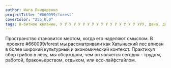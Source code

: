```yaml
---
author: Инга Линдаренко
projectTitle: "#660099/forest"
coverColor: "255,0,0"
tags: 8-битное желание, У У У У У У У У У У У У У У У У У УУУ, дача, добывающий капитализм, все всем
---
```

Пространство становится местом, когда его наделяют смыслом. В  проекте #660099/forest мы рассматривали как Хатыньский лес вписан в более широкий культурный и экономический контекст. Практикуя сбор грибов в лесу, мы обсуждали, чем он является сегодня - трудом, работой, браконьерством, отдыхом, или eco-лайфстайлом.